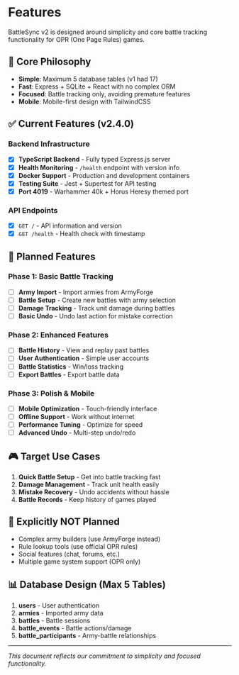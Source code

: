 # Features

BattleSync v2 is designed around simplicity and core battle tracking functionality for OPR (One Page Rules) games.

## 🎯 Core Philosophy

- **Simple**: Maximum 5 database tables (v1 had 17)
- **Fast**: Express + SQLite + React with no complex ORM
- **Focused**: Battle tracking only, avoiding premature features
- **Mobile**: Mobile-first design with TailwindCSS

## ✅ Current Features (v2.4.0)

### Backend Infrastructure
- [x] **TypeScript Backend** - Fully typed Express.js server
- [x] **Health Monitoring** - `/health` endpoint with version info
- [x] **Docker Support** - Production and development containers
- [x] **Testing Suite** - Jest + Supertest for API testing
- [x] **Port 4019** - Warhammer 40k + Horus Heresy themed port

### API Endpoints
- [x] `GET /` - API information and version
- [x] `GET /health` - Health check with timestamp

## 🚧 Planned Features

### Phase 1: Basic Battle Tracking
- [ ] **Army Import** - Import armies from ArmyForge
- [ ] **Battle Setup** - Create new battles with army selection
- [ ] **Damage Tracking** - Track unit damage during battles
- [ ] **Basic Undo** - Undo last action for mistake correction

### Phase 2: Enhanced Features  
- [ ] **Battle History** - View and replay past battles
- [ ] **User Authentication** - Simple user accounts
- [ ] **Battle Statistics** - Win/loss tracking
- [ ] **Export Battles** - Export battle data

### Phase 3: Polish & Mobile
- [ ] **Mobile Optimization** - Touch-friendly interface
- [ ] **Offline Support** - Work without internet
- [ ] **Performance Tuning** - Optimize for speed
- [ ] **Advanced Undo** - Multi-step undo/redo

## 🎮 Target Use Cases

1. **Quick Battle Setup** - Get into battle tracking fast
2. **Damage Management** - Track unit health easily
3. **Mistake Recovery** - Undo accidents without hassle
4. **Battle Records** - Keep history of games played

## 🚫 Explicitly NOT Planned

- Complex army builders (use ArmyForge instead)
- Rule lookup tools (use official OPR rules)
- Social features (chat, forums, etc.)
- Multiple game system support (OPR only)

## 📊 Database Design (Max 5 Tables)

1. **users** - User authentication
2. **armies** - Imported army data
3. **battles** - Battle sessions
4. **battle_events** - Battle actions/damage
5. **battle_participants** - Army-battle relationships

---

*This document reflects our commitment to simplicity and focused functionality.*